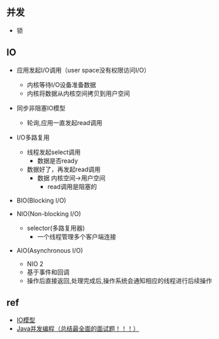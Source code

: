 
## 并发 

+ 锁



## IO

+ 应用发起I/O调用（user space没有权限访问I/O）
    + 内核等待I/O设备准备数据
    + 内核将数据从内核空间拷贝到用户空间

+ 同步非阻塞IO模型
    + 轮询,应用一直发起read调用

+ I/O多路复用
    + 线程发起select调用
        + 数据是否ready
    + 数据好了，再发起read调用
        + 数据 内核空间->用户空间
            + read调用是阻塞的



+ BIO(Blocking I/O)

+ NIO(Non-blocking I/O)
    + selector(多路复用器)
        + 一个线程管理多个客户端连接

+ AIO(Asynchronous I/O)
    + NIO 2
    + 基于事件和回调
    + 操作后直接返回,处理完成后,操作系统会通知相应的线程进行后续操作

## ref

+ [IO模型](https://github.com/Snailclimb/JavaGuide/blob/master/docs/java/basis/IO%E6%A8%A1%E5%9E%8B.md)
+ [Java并发编程（总结最全面的面试题！！！）](https://juejin.cn/post/6844904125755293710#heading-11)